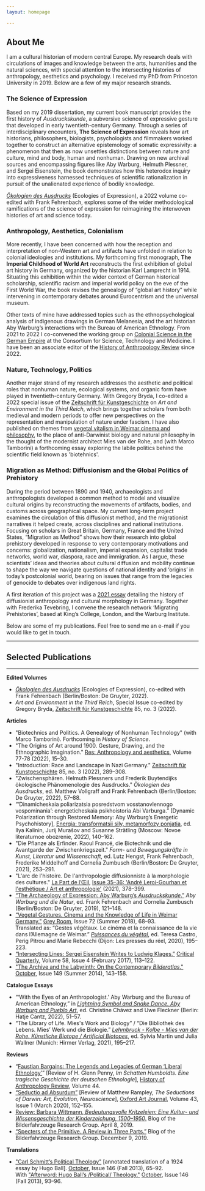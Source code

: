 ```yaml
---
layout: homepage

---
```

## About Me 

I am a cultural historian of modern central Europe. My research deals with circulations of images and knowledge between the arts, humanities and the natural sciences, with special attention to the intersecting histories of anthropology, aesthetics and psychology. I received my PhD from Princeton University in 2019. Below are a few of my major research strands.

### The Science of Expression

Based on my 2019 dissertation, my current book manuscript provides the first history of _Ausdruckskunde_, a subversive science of expressive gesture that developed in early twentieth-century Germany. Through a series of interdisciplinary encounters, **The Science of Expression** reveals how art historians, philosophers, biologists, psychologists and filmmakers worked together to construct an alternative epistemology of somatic expressivity: a phenomenon that then as now unsettles distinctions between nature and culture, mind and body, human and nonhuman. Drawing on new archival sources and encompassing figures like Aby Warburg, Helmuth Plessner, and Sergei Eisenstein, the book demonstrates how this heterodox inquiry into expressiveness harnessed techniques of scientific rationalization in pursuit of the unalienated experience of bodily knowledge.

[_Ökologien des Ausdrucks_](https://www.degruyter.com/view/title/541863?rskey=HTbvuT&result=6) (Ecologies of Expression), a 2022 volume co-edited with Frank Fehrenbach, explores some of the wider methodological ramifications of the science of expression for reimagining the interwoven histories of art and science today.

### Anthropology, Aesthetics, Colonialism
	
More recently, I have been concerned with how the reception and interpretation of non-Western art and artifacts have unfolded in relation to colonial ideologies and institutions. My forthcoming first monograph, **The Imperial Childhood of World Art** reconstructs the first exhibition of global art history in Germany, organized by the historian Karl Lamprecht in 1914. Situating this exhibition within the wider context of German historical scholarship, scientific racism and imperial world policy on the eve of the First World War, the book revises the genealogy of “global art history” while intervening in contemporary debates around Eurocentrism and the universal museum.

Other texts of mine have addressed topics such as the ethnopsychological analysis of indigenous drawings in German Melanesia, and the art historian Aby Warburg’s interactions with the Bureau of American Ethnology. From 2021 to 2022 I co-convened the working group on [Colonial Science in the German Empire](https://www.chstm.org/content/colonial-science-german-empire-0) at the Consortium for Science, Technology and Medicine. I have been an associate editor of the [History of Anthropology Review](https://histanthro.org) since 2022.

### Nature, Technology, Politics

Another major strand of my research addresses the aesthetic and political roles that nonhuman nature, ecological systems, and organic form have played in twentieth-century Germany. With Gregory Bryda, I co-edited a 2022 special issue of the [Zeitschrift für Kunstgeschichte](https://www.degruyter.com/journal/key/zkg/html?lang=en) on _Art and Environment in the Third Reich_, which brings together scholars from both medieval and modern periods to offer new perspectives on the representation and manipulation of nature under fascism. I have also published on themes from [vegetal vitalism in Weimar cinema and philosophy](https://direct.mit.edu/grey/article-abstract/doi/10.1162/grey_a_00252/10781/Vegetal-Gestures-Cinema-and-the-Knowledge-of-Life?redirectedFrom=fulltext), to the place of anti-Darwinist biology and natural philosophy in the thought of the modernist architect Mies van der Rohe, and (with Marco Tamborini) a forthcoming essay exploring the labile politics behind the scientific field known as 'biotehnics'.

### Migration as Method: Diffusionism and the Global Politics of Prehistory

During the period between 1890 and 1940, archaeologists and anthropologists developed a common method to model and visualize cultural origins by reconstructing the movements of artifacts, bodies, and customs across geographical space. My current long-term project examines the circulation of this diffusionist method, and the migrationist narratives it helped create, across disciplines and national institutions. Focusing on scholars in Great Britain, Germany, France and the United States, “Migration as Method” shows how their research into global prehistory developed in response to very contemporary motivations and concerns: globalization, nationalism, imperial expansion, capitalist trade networks, world war, diaspora, race and immigration. As I argue, these scientists’ ideas and theories about cultural diffusion and mobility continue to shape the way we navigate questions of national identity and ‘origins’ in today’s postcolonial world, bearing on issues that range from the legacies of genocide to debates over indigenous land rights. 

A first iteration of this project was a [2021 essay](http://www.lapartdeloeil.be/fr/revues_details.php?vid=29) detailing the history of diffusionist anthropology and cultural morphology in Germany. Together with Frederika Tevebring, I convene the research network ‘Migrating Prehistories’, based at King’s College, London, and the Warburg Institute.

Below are some of my publications. Feel free to send me an e-mail if you would like to get in touch.


---
## Selected Publications

---

**Edited Volumes**

* [_Ökologien des Ausdrucks_](https://www.degruyter.com/view/title/541863?rskey=HTbvuT&result=6) (Ecologies of Expression), co-edited with Frank Fehrenbach (Berlin/Boston: De Gruyter, 2022).
* _Art and Environment in the Third Reich_, Special Issue co-edited by Gregory Bryda, <u>Zeitschrift für Kunstgeschichte</u> 85, no. 3 (2022).

**Articles**

* "Biotechnics and Politics. A Genealogy of Nonhuman Technology" (with Marco Tamborini). Forthcoming in _History of Science_.
* "The Origins of Art around 1900. Gesture, Drawing, and the Ethnographic Imagination." <u>Res: Anthropology and aesthetics</u>, Volume 77-78 (2022), 15–30.
* "Introduction: Race and Landscape in Nazi Germany." <u>Zeitschrift für Kunstgeschichte</u> 85, no. 3 (2022), 289–308.
* "Zwischensphären. Helmuth Plessners und Frederik Buytendijks ökologische Phänomenologie des Ausdrucks." _Ökologien des Ausdrucks_, ed. Matthew Vollgraff and Frank Fehrenbach (Berlin/Boston: De Gruyter, 2022), 57–88.
* “‘Dinamicheskaia poliarizatsia posredstvom vosstanovlennogo vospominania’: energeticheskaia psikhoistoria Abi Varburga.” [Dynamic Polarization through Restored Memory: Aby Warburg’s Energetic Psychohistory], [Energia: transformatsii sily, metamorfozy ponjatia](https://www.nlobooks.ru/books/intellektualnaya_istoriya/24595/), ed. Ilya Kalinin, Jurij Murašov and Susanne Strätling (Moscow: Novoe literaturnoe obozrenie, 2022), 140–162.
* "Die Pflanze als Erfinder. Raoul Francé, die Biotechnik und die Avantgarde der Zwischenkriegszeit." _Form- und Bewegungskräfte in Kunst, Literatur und Wissenschaft_, ed. Lutz Hengst, Frank Fehrenbach, Frederike Middelhoff and Cornelia Zumbusch (Berlin/Boston: De Gruyter, 2021), 253–291.
* "L'arc de l'histoire. De l'anthropologie diffusionniste à la morphologie des cultures." <u>La Part de l’Œil</u>, [Issue 35–36: 'André Leroi-Gourhan et l'esthétique / Art et anthropologie'](http://www.lapartdeloeil.be/fr/revues_details.php?vid=29) (2021), 378–399.
* [“The Archaeology of Expression: Aby Warburg’s _Ausdruckskunde_.”](https://www.degruyter.com/document/doi/10.1515/9783110583410-010/html) _Aby Warburg und die Natur_, ed. Frank Fehrenbach and Cornelia Zumbusch (Berlin/Boston: De Gruyter, 2019), 121–148.
* [“Vegetal Gestures. Cinema and the Knowledge of Life in Weimar Germany."](https://www.mitpressjournals.org/doi/pdf/10.1162/grey_a_00252) <u>Grey Room</u>, Issue 72 (Summer 2018), 68–93.  
Translated as: “Gestes végétaux. Le cinéma et la connaissance de la vie dans l’Allemagne de Weimar.” [_Puissances du végétal_](https://www.lespressesdureel.com/EN/ouvrage.php?id=7775), ed. Teresa Castro, Perig Pitrou and Marie Rebecchi (Dijon: Les presses du réel, 2020), 195–223.
* [“Intersecting Lines: Sergei Eisenstein Writes to Ludwig Klages.”](https://onlinelibrary.wiley.com/doi/abs/10.1111/criq.12325) <u>Critical Quarterly</u>, Volume 58, Issue 4 (February 2017), 113–122.
* ["The Archive and the Labyrinth: On the Contemporary _Bilderatlas_."](https://www.mitpressjournals.org/doi/pdf/10.1162/OCTO_a_00187) <u>October</u>, Issue 149 (Summer 2014), 143–158.

**Catalogue Essays**

* “‘With the Eyes of an Anthropologist.’ Aby Warburg and the Bureau of American Ethnology,” in [_Lightning Symbol and Snake Dance. Aby Warburg and Pueblo Art_](https://www.hatjecantz.de/lightning-symbol-and-snake-dance-8155-1.html?article_id=8155&clang=1), ed. Christine Chávez and Uwe Fleckner (Berlin: Hatje Cantz, 2022), 51–57.
* “The Library of Life. Mies's Work and Biology” / “Die Bibliothek des Lebens. Mies’ Werk und die Biologie.” [_Lehmbruck - Kolbe - Mies van der Rohe. Künstliche Biotope / Artificial Biotopes_](https://www.hirmerverlag.de/eu/titel-3-3/lehmbruck_kolbe_mies_van_der_rohe-2196/), ed. Sylvia Martin und Julia Wallner (Munich: Hirmer Verlag, 2021), 195–217.

**Reviews**

* “[Faustian Bargains: The Legends and Legacies of German ‘Liberal Ethnology’](https://histanthro.org/reviews/faustian-bargains/)” \[Review of H. Glenn Penny, _Im Schatten Humboldts. Eine tragische Geschichte der deutschen Ethnologie_\], <u>History of Anthropology Review</u>, Volume 44.
* [“Seductio ad Absurdum”](https://academic.oup.com/oaj/article-abstract/43/1/152/5766082) \[Review of Matthew Rampley, _The Seductions of Darwin: Art, Evolution, Neuroscience_\], <u>Oxford Art Journal</u>, Volume 43, Issue 1 (March 2020), 152–155.
* [Review: Barbara Wittmann, _Bedeutungsvolle Kritzeleien: Eine Kultur- und Wissensgeschichte der Kinderzeichung, 1500–1950_.](https://bilderfahrzeuge.hypotheses.org/3609) Blog of the Bilderfahrzeuge Research Group. April 8, 2019.
* [“Specters of the Primitive. A Review in Three Parts.”](https://bilderfahrzeuge.hypotheses.org/4487) Blog of the Bilderfahrzeuge Research Group. December 9, 2019.

**Translations**

* ["Carl Schmitt’s Political Theology"](https://www.mitpressjournals.org/doi/pdf/10.1162/OCTO_a_00157) \[annotated translation of a 1924 essay by Hugo Ball\]. <u>October</u>, Issue 146 (Fall 2013), 65–92.  
With ["Afterword: Hugo Ball’s /Political/ Theology."](https://www.mitpressjournals.org/doi/pdf/10.1162/OCTO_a_00160) <u>October</u>, Issue 146 (Fall 2013), 93–96.  
